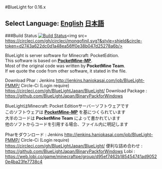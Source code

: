 ﻿#BlueLight for 0.16.x
## Select Language: [English](#ENG) [日本語](#JPN)

###Build Status [![Build Status](http://jenkins.haniokasai.com/buildStatus/icon?job=BlueLight-PMMP)](http://jenkins.haniokasai.com/job/BlueLight-PMMP/ "Jenkins ")<img src= https://circleci.com/gh/circleci/mongofinil.svg?&style=shield&circle-token=d2743a622dc0d1a48ea56ff0e38b047d25278a6b/>

<a name="ENG"></a>
BlueLight is server software for Minecraft: PocketEdition.<br>
This software is based on **[PocketMine-MP](https://github.com/PocketMine/PocketMine-MP)**.<br>
Most of the original code was written by **PocketMine Team**.<br>
If we quote the code from other software, it stated in the file.

Download Phar : Jenkins http://jenkins.haniokasai.com/job/BlueLight-PMMP/
                Circle-Ci (Login require) https://circleci.com/gh/BlueLightJapan/BlueLight/
Download Package : https://github.com/BlueLightJapan/BinaryPackforWindows

<a name="JPN"></a>
BlueLightはMinecraft: Pocket Editionサーバーソフトウェアです<br>
このソフトウェアは **[PocketMine-MP](http://github.com/PocketMine/PocketMine-MP)** を基につくられています<br>
大半のコードは **PocketMine Team** によって書かれています<br>
他のソフトからコードを引用する場合、ファイル内に明記します

Pharをダウンロード : Jenkins http://jenkins.haniokasai.com/job/BlueLight-PMMP/
                Circle-Ci (Login require) https://circleci.com/gh/BlueLightJapan/BlueLight/
便利な詰め合わせ : https://github.com/BlueLightJapan/BinaryPackforWindows
Lobi : https://web.lobi.co/game/minecraftpe/group/d95ef7462b185454741ad90520e4ba23fe7738c4
